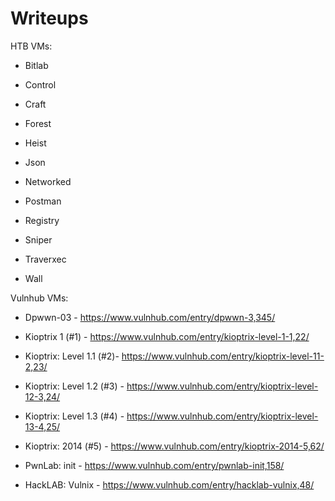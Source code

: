 # Writeups

HTB VMs:

- Bitlab

- Control

- Craft

- Forest

- Heist

- Json

- Networked

- Postman

- Registry

- Sniper

- Traverxec

- Wall


Vulnhub VMs:

- Dpwwn-03 - https://www.vulnhub.com/entry/dpwwn-3,345/

- Kioptrix 1 (#1) - https://www.vulnhub.com/entry/kioptrix-level-1-1,22/

- Kioptrix: Level 1.1 (#2)- https://www.vulnhub.com/entry/kioptrix-level-11-2,23/

- Kioptrix: Level 1.2 (#3) - https://www.vulnhub.com/entry/kioptrix-level-12-3,24/

- Kioptrix: Level 1.3 (#4) - https://www.vulnhub.com/entry/kioptrix-level-13-4,25/

- Kioptrix: 2014 (#5) - https://www.vulnhub.com/entry/kioptrix-2014-5,62/

- PwnLab: init - https://www.vulnhub.com/entry/pwnlab-init,158/

- HackLAB: Vulnix - https://www.vulnhub.com/entry/hacklab-vulnix,48/

